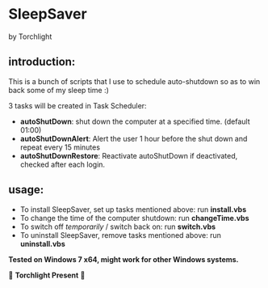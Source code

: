 # SleepSaver

by Torchlight

## introduction:

This is a bunch of scripts that I use to schedule auto-shutdown so as to win back some of my sleep time :)

3 tasks will be created in Task Scheduler:

* __autoShutDown__:         shut down the computer at a specified time. (default 01:00)
* __autoShutDownAlert__:    Alert the user 1 hour before the shut down and repeat every 15 minutes
* __autoShutDownRestore__:  Reactivate autoShutDown if deactivated, checked after each login.

## usage:

* To install SleepSaver, set up tasks mentioned above: run __install.vbs__
* To change the time of the computer shutdown: run __changeTime.vbs__
* To switch off _temporarily_ / switch back on: run __switch.vbs__
* To uninstall SleepSaver, remove tasks mentioned above: run __uninstall.vbs__

__Tested on Windows 7 x64, might work for other Windows systems.__

:flashlight: __Torchlight Present__ :flashlight:
